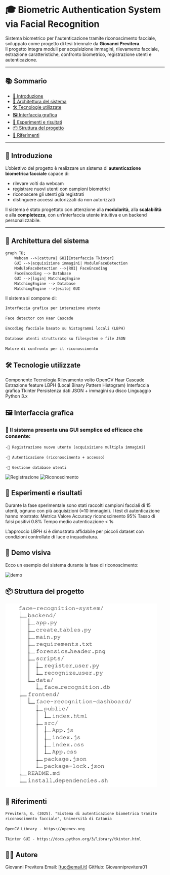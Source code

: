# 🎓 Biometric Authentication System via Facial Recognition

Sistema biometrico per l'autenticazione tramite riconoscimento facciale, sviluppato come progetto di tesi triennale da **Giovanni Previtera**.  
Il progetto integra moduli per acquisizione immagini, rilevamento facciale, estrazione caratteristiche, confronto biometrico, registrazione utenti e autenticazione.

---

## 📚 Sommario

- [🧠 Introduzione](#introduzione)
- [🔧 Architettura del sistema](#architettura-del-sistema)
- [🛠 Tecnologie utilizzate](#tecnologie-utilizzate)
- [🖼️ Interfaccia grafica](#interfaccia-grafica)
- [🧪 Esperimenti e risultati](#esperimenti-e-risultati)
- [📦 Struttura del progetto](#struttura-del-progetto)
- [📎 Riferimenti](#riferimenti)

---

## 🧠 Introduzione

L’obiettivo del progetto è realizzare un sistema di **autenticazione biometrica facciale** capace di:
- rilevare volti da webcam
- registrare nuovi utenti con campioni biometrici
- riconoscere gli utenti già registrati
- distinguere accessi autorizzati da non autorizzati

Il sistema è stato progettato con attenzione alla **modularità**, alla **scalabilità** e alla **completezza**, con un’interfaccia utente intuitiva e un backend personalizzabile.

---

## 🔧 Architettura del sistema

```mermaid
graph TD;
    Webcam -->|cattura| GUI[Interfaccia Tkinter]
    GUI -->|acquisizione immagini| ModuloFaceDetection
    ModuloFaceDetection -->|ROI| FaceEncoding
    FaceEncoding --> Database
    GUI -->|login| MatchingEngine
    MatchingEngine --> Database
    MatchingEngine -->|esito| GUI
```

Il sistema si compone di:

    Interfaccia grafica per interazione utente

    Face detector con Haar Cascade

    Encoding facciale basato su histogrammi locali (LBPH)

    Database utenti strutturato su filesystem e file JSON

    Motore di confronto per il riconoscimento

## 🛠 Tecnologie utilizzate
Componente	Tecnologia
Rilevamento volto	OpenCV Haar Cascade
Estrazione feature	LBPH (Local Binary Pattern Histogram)
Interfaccia grafica	Tkinter
Persistenza dati	JSON + immagini su disco
Linguaggio	Python 3.x

## 🖼️ Interfaccia grafica

### 📌 Il sistema presenta una GUI semplice ed efficace che consente:

    -👤 Registrazione nuovo utente (acquisizione multipla immagini)

    -🔐 Autenticazione (riconoscimento + accesso)

    -📂 Gestione database utenti



![Registrazione](menu.png)
![Riconoscimento](menu1.png)

   
## 🧪 Esperimenti e risultati

Durante la fase sperimentale sono stati raccolti campioni facciali di 15 utenti, ognuno con più acquisizioni (≈10 immagini).
I test di autenticazione hanno mostrato:
Metrica	Valore
Accuracy riconoscimento	95%
Tasso di falsi positivi	0.8%
Tempo medio autenticazione	< 1s

L’approccio LBPH si è dimostrato affidabile per piccoli dataset con condizioni controllate di luce e inquadratura.

## 🎥 Demo visiva

Ecco un esempio del sistema durante la fase di riconoscimento:

![demo](output.gif)

## 📦 Struttura del progetto
![struttura](structure.png)

## 📎 Riferimenti

    Previtera, G. (2025). "Sistema di autenticazione biometrica tramite riconoscimento facciale", Università di Catania

    OpenCV Library - https://opencv.org

    Tkinter GUI - https://docs.python.org/3/library/tkinter.html

## 👨‍💻 Autore

Giovanni Previtera
Email: [tuo@email.it]
GitHub: Giovanniprevitera01

